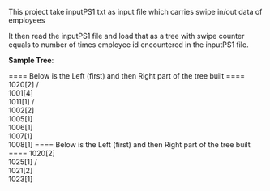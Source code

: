 This project take inputPS1.txt as input file which carries swipe in/out data of employees

It then read the inputPS1 file and load that as a tree with swipe counter equals to number of times employee id encountered in the inputPS1 file.


<b>Sample Tree</b>:

==== Below is the Left (first) and then Right part of the tree built ====
                      1020[2]
                      /   
                  1001[4]
                    \
                    1011[1]
                    /   
                1002[2]
                \
                  1005[1]
                  \
                    1006[1]
                    \
                      1007[1]
                      \
                        1008[1]
==== Below is the Left (first) and then Right part of the tree built ====
                      1020[2]
                      \
                        1025[1]
                        /   
                    1021[2]
                    \
                      1023[1]
